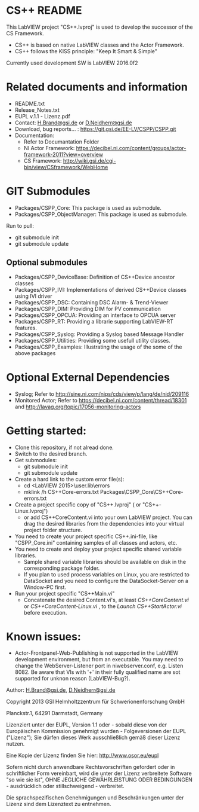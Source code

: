 CS++ README
===========
This LabVIEW project "CS++.lvproj" is used to develop the successor of the CS Framework.

- CS++ is based on native LabVIEW classes and the Actor Framework.
- CS++ follows the KISS principle: "Keep It Smart & Simple"

Currently used development SW is LabVIEW 2016.0f2

Related documents and information
=================================
- README.txt
- Release_Notes.txt
- EUPL v.1.1 - Lizenz.pdf
- Contact: H.Brand@gsi.de or D.Neidherr@gsi.de
- Download, bug reports... : https://git.gsi.de/EE-LV/CSPP/CSPP.git
- Documentation:
  - Refer to Documantation Folder 
  - NI Actor Framework: https://decibel.ni.com/content/groups/actor-framework-2011?view=overview
  - CS Framework: http://wiki.gsi.de/cgi-bin/view/CSframework/WebHome

GIT Submodules
==============
- Packages/CSPP_Core: This package is used as submodule.
- Packages/CSPP_ObjectManager: This package is used as submodule.

Run to pull:
  - git submodule init
  - git submodule update

Optional submodules
-------------------
- Packages/CSPP_DeviceBase: Definition of CS++Device ancestor classes
- Packages/CSPP_IVI: Implementations of derived CS++Device classes using IVI driver
- Packages/CSPP_DSC: Containing DSC Alarm- & Trend-Viewer
- Packages/CSPP_DIM: Providing DIM for PV communication
- Packages/CSPP_OPCUA: Providing an interface to OPCUA server 
- Packages/CSPP_RT: Providing a librarie supporting LabVIEW-RT features. 
- Packages/CSPP_Syslog: Providing a Syslog based Message Handler 
- Packages/CSPP_Utilities: Providing some usefull utility classes. 
- Packages/CSPP_Examples: Illustrating the usage of the some of the above packages

Optional External Dependencies
=================================
- Syslog; Refer to http://sine.ni.com/nips/cds/view/p/lang/de/nid/209116
- Monitored Actor; Refer to https://decibel.ni.com/content/thread/18301 and http://lavag.org/topic/17056-monitoring-actors

Getting started:
=================================
- Clone this repository, if not alread done.
- Switch to the desired branch.
- Get submodules:
  - git submodule init
  - git submodule update
- Create a hard link to the custom error file(s): 
  - cd <LabVIEW 2015>\user.lib\errors
  - mklink /h CS++Core-errors.txt Packages\CSPP_Core\CS++Core-errors.txt
- Create a project specific copy of "CS++.lvproj" ( or "CS++-Linux.lvproj") 
  - or add CS++CoreContent.vi into your own LabVIEW project. You can drag the desired libraries from the dependencies into your virtual project folder structure.
- You need to create your project specific CS++.ini-file, like "CSPP_Core.ini" containing samples of all classes and actors, etc.
- You need to create and deploy your project specific shared variable libraries.
  - Sample shared variable libraries should be available on disk in the corresponding package folder.
  - If you plan to used process variables on Linux, you are restricted to DataSocket and you need to configure the DataSocket-Server on a Window-PC first. 
- Run your project specific "CS++Main.vi"
  - Concatenate the desired Content.vi's, at least _CS++CoreContent.vi_ or _CS++CoreContent-Linux.vi_ , to the _Launch CS++StartActor.vi_ before execution.

Known issues:
=============
- Actor-Frontpanel-Web-Publishing is not supported in the LabVIEW development environment, but from an executable. You may need to change the WebServer-Listener port in niwebserver.conf, e.g. Listen 8082.
Be aware that VIs with '+' in their fully qualified name are sot supported for unknon reason (LabVIEW-Bug?).

Author: H.Brand@gsi.de, D.Neidherr@gsi.de

Copyright 2013  GSI Helmholtzzentrum für Schwerionenforschung GmbH

Planckstr.1, 64291 Darmstadt, Germany

Lizenziert unter der EUPL, Version 1.1 oder - sobald diese von der Europäischen Kommission genehmigt wurden - Folgeversionen der EUPL ("Lizenz"); Sie dürfen dieses Werk ausschließlich gemäß dieser Lizenz nutzen.

Eine Kopie der Lizenz finden Sie hier: http://www.osor.eu/eupl

Sofern nicht durch anwendbare Rechtsvorschriften gefordert oder in schriftlicher Form vereinbart, wird die unter der Lizenz verbreitete Software "so wie sie ist", OHNE JEGLICHE GEWÄHRLEISTUNG ODER BEDINGUNGEN - ausdrücklich oder stillschweigend - verbreitet.

Die sprachspezifischen Genehmigungen und Beschränkungen unter der Lizenz sind dem Lizenztext zu entnehmen.
